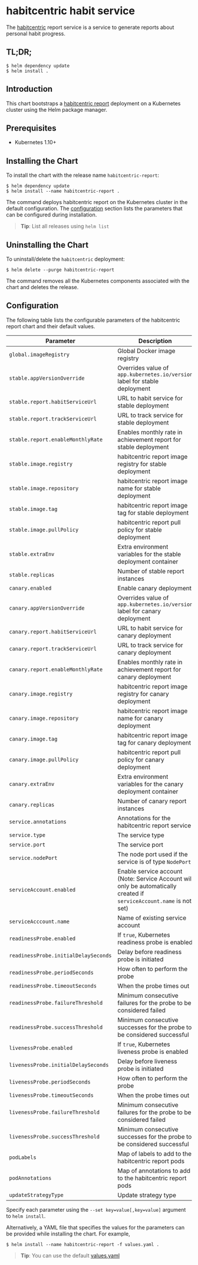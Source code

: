 # habitcentric habit service

The [habitcentric](https://confluence.codecentric.de/display/HAB/habitcentric) report service is a
service to generate reports about personal habit progress.

## TL;DR;

```console
$ helm dependency update
$ helm install .
```

## Introduction

This chart bootstraps
a [habitcentric report](https://github.com/codecentric/habitcentric/tree/main/services/report)
deployment on a Kubernetes cluster using the Helm package manager.

## Prerequisites

- Kubernetes 1.10+

## Installing the Chart

To install the chart with the release name `habitcentric-report`:

```console
$ helm dependency update
$ helm install --name habitcentric-report .
```

The command deploys habitcentric report on the Kubernetes cluster in the default configuration.
The [configuration](#configuration) section lists the parameters that can be configured during
installation.

> **Tip**: List all releases using `helm list`

## Uninstalling the Chart

To uninstall/delete the `habitcentric` deployment:

```console
$ helm delete --purge habitcentric-report
```

The command removes all the Kubernetes components associated with the chart and deletes the release.

## Configuration

The following table lists the configurable parameters of the habitcentric report chart and their
default values.

| Parameter                            | Description                                                                                                           | Default                           |
|--------------------------------------|-----------------------------------------------------------------------------------------------------------------------|-----------------------------------|
| `global.imageRegistry`               | Global Docker image registry                                                                                          | `nil`                             |
| `stable.appVersionOverride`          | Overrides value of `app.kubernetes.io/version` label for stable deployment                                            | `nil`                             |
| `stable.report.habitServiceUrl`      | URL to habit service for stable deployment                                                                            | `http://habit.hc-habit:9001`      |
| `stable.report.trackServiceUrl`      | URL to track service for stable deployment                                                                            | `http://track.hc-track:9002`      |
| `stable.report.enableMonthlyRate`    | Enables monthly rate in achievement report for stable deployment                                                      | `false`                           |
| `stable.image.registry`              | habitcentric report image registry for stable deployment                                                              | `ghcr.io`                         |
| `stable.image.repository`            | habitcentric report image name for stable deployment                                                                  | `codecentric/habitcentric/report` |
| `stable.image.tag`                   | habitcentric report image tag for stable deployment                                                                   | `latest`                          |
| `stable.image.pullPolicy`            | habitcentric report pull policy for stable deployment                                                                 | `Always`                          |
| `stable.extraEnv`                    | Extra environment variables for the stable deployment container                                                       | `[]`                              |
| `stable.replicas`                    | Number of stable report instances                                                                                     | 1                                 |
| `canary.enabled`                     | Enable canary deployment                                                                                              | `false`                           |
| `canary.appVersionOverride`          | Overrides value of `app.kubernetes.io/version` label for canary deployment                                            | `nil`                             |
| `canary.report.habitServiceUrl`      | URL to habit service for canary deployment                                                                            | `http://habit.hc-habit:9001`      |
| `canary.report.trackServiceUrl`      | URL to track service for canary deployment                                                                            | `http://track.hc-track:9002`      |
| `canary.report.enableMonthlyRate`    | Enables monthly rate in achievement report for canary deployment                                                      | `true`                            |
| `canary.image.registry`              | habitcentric report image registry for canary deployment                                                              | `ghcr.io`                         |
| `canary.image.repository`            | habitcentric report image name for canary deployment                                                                  | `codecentric/habitcentric/report` |
| `canary.image.tag`                   | habitcentric report image tag for canary deployment                                                                   | `latest`                          |
| `canary.image.pullPolicy`            | habitcentric report pull policy for canary deployment                                                                 | `Always`                          |
| `canary.extraEnv`                    | Extra environment variables for the canary deployment container                                                       | `[]`                              |
| `canary.replicas`                    | Number of canary report instances                                                                                     | 1                                 |
| `service.annotations`                | Annotations for the habitcentric report service                                                                       | `{}`                              |
| `service.type`                       | The service type                                                                                                      | `ClusterIP`                       |
| `service.port`                       | The service port                                                                                                      | `8080`                            |
| `service.nodePort`                   | The node port used if the service is of type `NodePort`                                                               | `nil`                             |
| `serviceAccount.enabled`             | Enable service account (Note: Service Account will only be automatically created if `serviceAccount.name` is not set) | `false`                           |
| `serviceAcccount.name`               | Name of existing service account                                                                                      | `nil`                             |
| `readinessProbe.enabled`             | If `true`, Kubernetes readiness probe is enabled                                                                      | `true`                            |
| `readinessProbe.initialDelaySeconds` | Delay before readiness probe is initiated                                                                             | 20                                |
| `readinessProbe.periodSeconds`       | How often to perform the probe                                                                                        | 120                               |
| `readinessProbe.timeoutSeconds`      | When the probe times out                                                                                              | 5                                 |
| `readinessProbe.failureThreshold`    | Minimum consecutive failures for the probe to be considered failed                                                    | 6                                 |
| `readinessProbe.successThreshold`    | Minimum consecutive successes for the probe to be considered successful                                               | 1                                 |
| `livenessProbe.enabled`              | If `true`, Kubernetes liveness probe is enabled                                                                       | `true`                            |
| `livenessProbe.initialDelaySeconds`  | Delay before liveness probe is initiated                                                                              | 40                                |
| `livenessProbe.periodSeconds`        | How often to perform the probe                                                                                        | 120                               |
| `livenessProbe.timeoutSeconds`       | When the probe times out                                                                                              | 5                                 |
| `livenessProbe.failureThreshold`     | Minimum consecutive failures for the probe to be considered failed                                                    | 6                                 |
| `livenessProbe.successThreshold`     | Minimum consecutive successes for the probe to be considered successful                                               | 1                                 |
| `podLabels`                          | Map of labels to add to the habitcentric report pods                                                                  | `{}`                              |
| `podAnnotations`                     | Map of annotations to add to the habitcentric report pods                                                             | `{}`                              |
| `updateStrategyType`                 | Update strategy type                                                                                                  | `RollingUpdate`                   |

Specify each parameter using the `--set key=value[,key=value]` argument to `helm install`.

Alternatively, a YAML file that specifies the values for the parameters can be provided while
installing the chart. For example,

```console
$ helm install --name habitcentric-report -f values.yaml .
```

> **Tip**: You can use the default [values.yaml](values.yaml)
